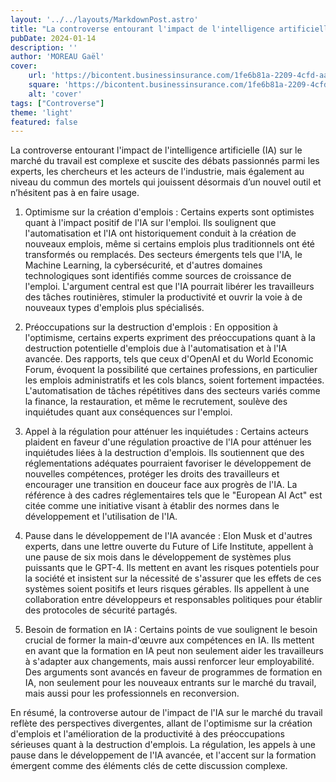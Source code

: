 ```yaml
---
layout: '../../layouts/MarkdownPost.astro'
title: "La controverse entourant l'impact de l'intelligence artificielle (IA) sur le marché du travail"
pubDate: 2024-01-14
description: ''
author: 'MOREAU Gaël'
cover:
    url: 'https://bicontent.businessinsurance.com/1fe6b81a-2209-4cfd-aa5a-ebd1748ca950.jpg'
    square: 'https://bicontent.businessinsurance.com/1fe6b81a-2209-4cfd-aa5a-ebd1748ca950.jpg'
    alt: 'cover'
tags: ["Controverse"]
theme: 'light'
featured: false
---
```


La controverse entourant l'impact de l'intelligence artificielle (IA) sur le marché du travail est complexe et suscite des débats passionnés parmi les experts, les chercheurs et les acteurs de l'industrie, mais également au niveau du commun des mortels qui jouissent désormais d’un nouvel outil et n’hésitent pas à en faire usage.

1. Optimisme sur la création d'emplois :
   Certains experts sont optimistes quant à l'impact positif de l'IA sur l'emploi. Ils soulignent que l'automatisation et l'IA ont historiquement conduit à la création de nouveaux emplois, même si certains emplois plus traditionnels ont été transformés ou remplacés. Des secteurs émergents tels que l'IA, le Machine Learning, la cybersécurité, et d'autres domaines technologiques sont identifiés comme sources de croissance de l'emploi. L'argument central est que l'IA pourrait libérer les travailleurs des tâches routinières, stimuler la productivité et ouvrir la voie à de nouveaux types d'emplois plus spécialisés.

2. Préoccupations sur la destruction d'emplois :
   En opposition à l'optimisme, certains experts expriment des préoccupations quant à la destruction potentielle d'emplois due à l'automatisation et à l'IA avancée. Des rapports, tels que ceux d'OpenAI et du World Economic Forum, évoquent la possibilité que certaines professions, en particulier les emplois administratifs et les cols blancs, soient fortement impactées. L'automatisation de tâches répétitives dans des secteurs variés comme la finance, la restauration, et même le recrutement, soulève des inquiétudes quant aux conséquences sur l'emploi.

3. Appel à la régulation pour atténuer les inquiétudes :
   Certains acteurs plaident en faveur d'une régulation proactive de l'IA pour atténuer les inquiétudes liées à la destruction d'emplois. Ils soutiennent que des réglementations adéquates pourraient favoriser le développement de nouvelles compétences, protéger les droits des travailleurs et encourager une transition en douceur face aux progrès de l'IA. La référence à des cadres réglementaires tels que le "European AI Act" est citée comme une initiative visant à établir des normes dans le développement et l'utilisation de l'IA.

4. Pause dans le développement de l'IA avancée :
   Elon Musk et d'autres experts, dans une lettre ouverte du Future of Life Institute, appellent à une pause de six mois dans le développement de systèmes plus puissants que le GPT-4. Ils mettent en avant les risques potentiels pour la société et insistent sur la nécessité de s'assurer que les effets de ces systèmes soient positifs et leurs risques gérables. Ils appellent à une collaboration entre développeurs et responsables politiques pour établir des protocoles de sécurité partagés.

5. Besoin de formation en IA :
   Certains points de vue soulignent le besoin crucial de former la main-d'œuvre aux compétences en IA. Ils mettent en avant que la formation en IA peut non seulement aider les travailleurs à s'adapter aux changements, mais aussi renforcer leur employabilité. Des arguments sont avancés en faveur de programmes de formation en IA, non seulement pour les nouveaux entrants sur le marché du travail, mais aussi pour les professionnels en reconversion.

En résumé, la controverse autour de l'impact de l'IA sur le marché du travail reflète des perspectives divergentes, allant de l'optimisme sur la création d'emplois et l'amélioration de la productivité à des préoccupations sérieuses quant à la destruction d'emplois. La régulation, les appels à une pause dans le développement de l'IA avancée, et l'accent sur la formation émergent comme des éléments clés de cette discussion complexe.